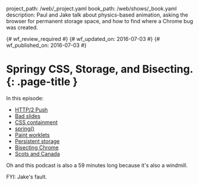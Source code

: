 project_path: /web/_project.yaml
book_path: /web/shows/_book.yaml
description: Paul and Jake talk about physics-based animation, asking the browser for permanent storage space, and how to find where a Chrome bug was created.

{# wf_review_required #}
{# wf_updated_on: 2016-07-03 #}
{# wf_published_on: 2016-07-03 #}

# Springy CSS, Storage, and Bisecting. {: .page-title }



In this episode:

* [HTTP/2 Push](https://www.igvita.com/2013/06/12/innovating-with-http-2.0-server-push/)
* [Bad slides](https://twitter.com/TStrothjohann/status/744816462745862144)
* [CSS containment](https://drafts.csswg.org/css-containment/)
* [spring()](https://webkit.org/demos/spring/)
* [Paint worklets](https://twitter.com/DasSurma/status/747417421938470912)
* [Persistent storage](https://developers.google.com/web/updates/2016/06/persistent-storage?hl=en)
* [Bisecting Chrome](https://www.chromium.org/developers/bisect-builds-py)
* [Scots and Canada](http://www.educationscotland.gov.uk/scotsandcanada/survivingthewild/winterincanada.asp)

Oh and this podcast is also a 59 minutes long because it's also a windmill.

FYI: Jake's fault.
